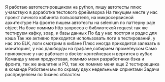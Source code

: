 
Я работаю автотестировщиком на python, пишу автотесты плюс учавствую в доработке тестового фреймворка
На текущем месте у нас проект личного кабинета пользователя, на микросервисной архитектуре
На фронте пишем автотесты на selenium по паттерну paje object
На бэке помимо http запросов с библиотекой request так же тестируем кафку, soap, и базы данных
По бд у нас постгря и рэдис для кэша
Так же активно приходится использовать логи в тестирований, у нас это ELK, логи смотрим в кибане
Плюс иногда приходится залезать в мониторинг, у нас дашборды на графане,собираем прометеусом 
Само приложение у нас работает в docker контейнерах и вертится в кубах
Команда у меня продуктовая, помимо меня разработчики бэка и фронта, так же аналитик и PO, так же помимо меня еще 2 тестировщика в команде 
Работаем мы по скраму двух недельными спринтами
Задачи распределяем по бизнес областям